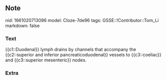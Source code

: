 ## Note
nid: 1661020713096
model: Cloze-7de96
tags: GSSE::!Contributor::Tom_Li
markdown: false

### Text
<div>
  {{c1::Duodenal}} lymph drains by channels that accompany the
  {{c2::superior and inferior pancreaticoduodenal}} vessels to
  {{c3::coeliac}} and {{c3::superior mesenteric}} nodes.
</div>

### Extra

